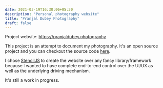 ```yaml
---
date: 2021-03-19T16:30:06+05:30
description: "Personal photography website"
title: "Pranjal Dubey Photography"
draft: false
---
```


Project website: https://pranjaldubey.photography

This project is an attempt to document my photography. It's an open source project and you can checkout the source code [here](https://github.com/pranjalworm/click "Source code of Pranjal Dubey Photography").

I chose [StencilJS](https://https://stenciljs.com/ "StencilJS") to create the website over any fancy library/framework because I wanted to have complete end-to-end control over the UI/UX as well as the underlying driving mechanism.

It's still a work in progress.